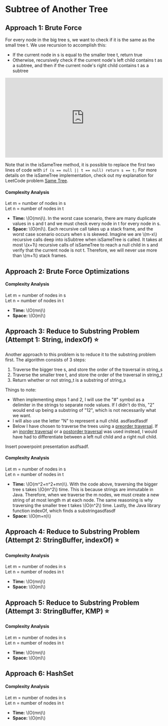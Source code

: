 <!-- MathJax -->
<script src="https://polyfill.io/v3/polyfill.min.js?features=es6"></script>
<script id="MathJax-script" async src="https://cdn.jsdelivr.net/npm/mathjax@3/es5/tex-mml-chtml.js"></script>

# Subtree of Another Tree 

## Approach 1: Brute Force
For every node in the big tree s, we want to check if it is the same as the small tree t. We use recursion to accomplish this:
- If the current node in s is equal to the smaller tree t, return true
- Otherwise, recursively check if the current node's left child contains t as a subtree, and then if the current node's right child contains t as a subtree

<iframe src="https://leetcode.com/playground/YxKD2YGD/shared" frameBorder="0" width="100%" height="255"></iframe>

Note that in the isSameTree method, it is possible to replace the first two lines of code with `if (s == null || t == null) return s == t;`
For more details on the isSameTree implementation, check out my explanation for LeetCode problem [Same Tree](../0100_Same-Tree/Explanation.md).

#### Complexity Analysis
Let m = number of nodes in s  
Let n = number of nodes in t
- <div><b>Time:</b> \(O(mn)\). In the worst case scenario, there are many duplicate values in s and t and we must check every node in t for every node in s.</div>
- <div><b>Space:</b> \(O(m)\). Each recursive call takes up a stack frame, and the worst case scenario occurs when s is skewed. Imagine we are \(m-x\) recursive calls deep into isSubtree when isSameTree is called. It takes at most \(x+1\) recursive calls of isSameTree to reach a null child in s and verify that the current node is not t. Therefore, we will never use more than \(m+1\) stack frames.</div>

## Approach 2: Brute Force Optimizations

#### Complexity Analysis
Let m = number of nodes in s  
Let n = number of nodes in t
- <div><b>Time:</b> \(O(mn)\)</div>
- <div><b>Space:</b> \(O(m)\)</div>

## Approach 3: Reduce to Substring Problem (Attempt 1: String, indexOf) ⭐
Another approach to this problem is to reduce it to the substring problem first. The algorithm consists of 3 steps:
1. Traverse the bigger tree s, and store the order of the traversal in string_s
2. Traverse the smaller tree t, and store the order of the traversal in string_t
3. Return whether or not string_t is a substring of string_s

Things to note:
- When implementing steps 1 and 2, I will use the "#" symbol as a delimiter in the strings to separate node values. If I didn't do this, "2" would end up being a substring of "12", which is not necessarily what we want. 
- I will also use the letter "N" to represent a null child. asdfasdfasdf
- Below I have chosen to traverse the trees using a [preorder traversal](). If an [inorder traversal]() or a [postorder traversal]() was used instead, I would have had to differentiate between a left null child and a right null child.

Insert powerpoint presentation asdfsadf.

#### Complexity Analysis
Let m = number of nodes in s  
Let n = number of nodes in t
- <div><b>Time:</b> \(O(m^2+n^2+mn)\). With the code above, traversing the bigger tree s takes \(O(m^2\) time. This is because strings are immutable in Java. Therefore, when we traverse the m nodes, we must create a new string of at most length m at each node. The same reasoning is why traversing the smaller tree t takes \(O(n^2\) time. Lastly, the Java library function indexOf, which finds a substringasdfasdf</div>
- <div><b>Space:</b> \(O(m+n)\)</div>

## Approach 4: Reduce to Substring Problem (Attempt 2: StringBuffer, indexOf) ⭐

#### Complexity Analysis
Let m = number of nodes in s  
Let n = number of nodes in t
- <div><b>Time:</b> \(O(mn)\)</div>
- <div><b>Space:</b> \(O(m)\)</div>

## Approach 5: Reduce to Substring Problem (Attempt 3: StringBuffer, KMP) ⭐

#### Complexity Analysis
Let m = number of nodes in s  
Let n = number of nodes in t
- <div><b>Time:</b> \(O(mn)\)</div>
- <div><b>Space:</b> \(O(m)\)</div>

## Approach 6: HashSet

#### Complexity Analysis
Let m = number of nodes in s  
Let n = number of nodes in t
- <div><b>Time:</b> \(O(mn)\)</div>
- <div><b>Space:</b> \(O(m)\)</div>
